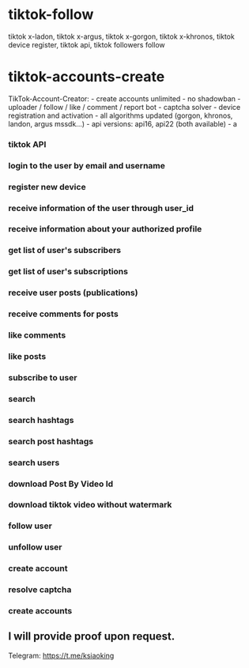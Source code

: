 # tiktok-follow
tiktok x-ladon, tiktok x-argus, tiktok x-gorgon, tiktok x-khronos, tiktok device register, tiktok api, tiktok followers follow 

# tiktok-accounts-create
TikTok-Account-Creator:  - create accounts unlimited  - no shadowban  - uploader / follow / like / comment / report bot  - captcha solver  - device registration and activation  - all algorithms updated (gorgon, khronos, landon, argus mssdk...)  - api versions: api16, api22 (both available)  - a


### tiktok API
### login to the user by email and username
### register new device
### receive information of the user through user_id
### receive information about your authorized profile
### get list of user's subscribers
### get list of user's subscriptions
### receive user posts (publications)
### receive comments for posts
### like comments
### like posts
### subscribe to user
### search
### search hashtags
### search post hashtags
### search users
### download Post By Video Id
### download tiktok video without watermark
### follow user
### unfollow user
### create account
### resolve captcha
### create accounts

## I will provide proof upon request.

Telegram: https://t.me/ksiaoking
